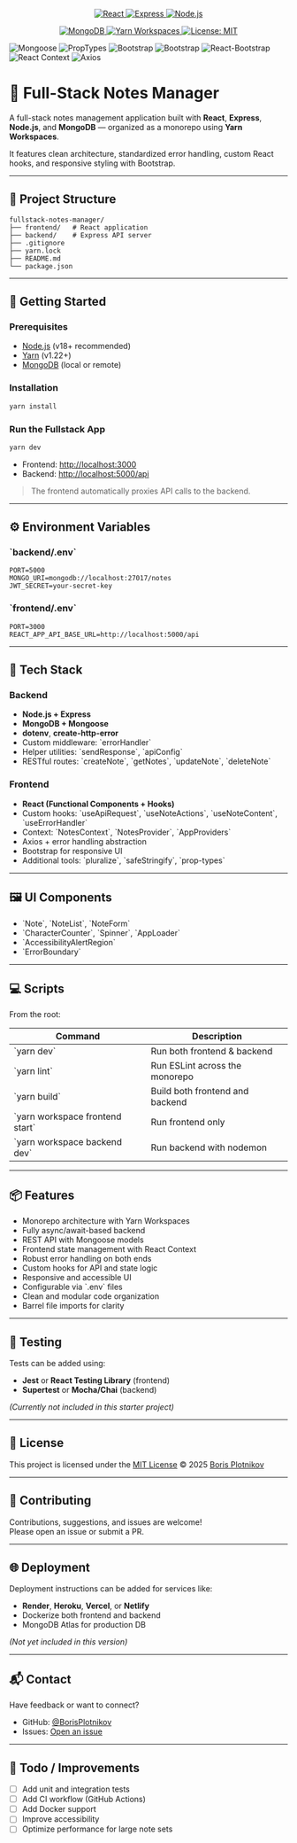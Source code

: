 <p align="center">
  <a href="https://reactjs.org/">
    <img src="https://img.shields.io/badge/React-18.2.0-61DAFB?logo=react" alt="React">
  </a>
  <a href="https://expressjs.com/">
    <img src="https://img.shields.io/badge/Express-4.18.2-grey?logo=express" alt="Express">
  </a>
  <a href="https://nodejs.org/">
    <img src="https://img.shields.io/badge/Node.js-18.17.0-339933?logo=node.js" alt="Node.js">
  </a>
</p>

<p align="center">
  <a href="https://mongodb.com/">
    <img src="https://img.shields.io/badge/MongoDB-6.0.0-4EA94B?logo=mongodb" alt="MongoDB">
  </a>
  <a href="https://classic.yarnpkg.com/">
    <img src="https://img.shields.io/badge/Yarn-Workspaces-2C8EBB?logo=yarn" alt="Yarn Workspaces">
  </a>
  <a href="LICENSE">
    <img src="https://img.shields.io/badge/License-MIT-yellow.svg" alt="License: MIT">
  </a>
</p>

![Mongoose](https://img.shields.io/badge/Mongoose-880000?style=for-the-badge&logo=mongoose&logoColor=white)
![PropTypes](https://img.shields.io/badge/PropTypes-✓-brightgreen)
![Bootstrap](https://img.shields.io/badge/Bootstrap-7952B3?style=for-the-badge&logo=bootstrap&logoColor=white)
![Bootstrap](https://img.shields.io/badge/Bootstrap-7952B3?style=for-the-badge&logo=bootstrap&logoColor=white)
![React-Bootstrap](https://img.shields.io/badge/React--Bootstrap-563D7C?style=for-the-badge&logo=react&logoColor=white)
![React Context](https://img.shields.io/badge/react--context-61DAFB?logo=react&logoColor=white)
![Axios](https://img.shields.io/badge/axios-000000?logo=axios&logoColor=white)




# 📝 Full-Stack Notes Manager

A full-stack notes management application built with **React**, **Express**, **Node.js**, and **MongoDB** — organized as a monorepo using **Yarn Workspaces**.

It features clean architecture, standardized error handling, custom React hooks, and responsive styling with Bootstrap.

---

## 📁 Project Structure

```
fullstack-notes-manager/
├── frontend/   # React application
├── backend/    # Express API server
├── .gitignore
├── yarn.lock
├── README.md
└── package.json
```

---

## 🚀 Getting Started

### Prerequisites

- [Node.js](https://nodejs.org/) (v18+ recommended)
- [Yarn](https://classic.yarnpkg.com/) (v1.22+)
- [MongoDB](https://www.mongodb.com/) (local or remote)

### Installation

```bash
yarn install
```

### Run the Fullstack App

```bash
yarn dev
```

- Frontend: [http://localhost:3000](http://localhost:3000)
- Backend: [http://localhost:5000/api](http://localhost:5000/api)

> The frontend automatically proxies API calls to the backend.

---

## ⚙️ Environment Variables

### \`backend/.env\`

```env
PORT=5000
MONGO_URI=mongodb://localhost:27017/notes
JWT_SECRET=your-secret-key
```

### \`frontend/.env\`

```env
PORT=3000
REACT_APP_API_BASE_URL=http://localhost:5000/api
```

---

## 🧠 Tech Stack

### Backend

- **Node.js + Express**
- **MongoDB + Mongoose**
- **dotenv**, **create-http-error**
- Custom middleware: \`errorHandler\`
- Helper utilities: \`sendResponse\`, \`apiConfig\`
- RESTful routes: \`createNote\`, \`getNotes\`, \`updateNote\`, \`deleteNote\`

### Frontend

- **React (Functional Components + Hooks)**
- Custom hooks: \`useApiRequest\`, \`useNoteActions\`, \`useNoteContent\`, \`useErrorHandler\`
- Context: \`NotesContext\`, \`NotesProvider\`, \`AppProviders\`
- Axios + error handling abstraction
- Bootstrap for responsive UI
- Additional tools: \`pluralize\`, \`safeStringify\`, \`prop-types\`

---

## 🖼️ UI Components

- \`Note\`, \`NoteList\`, \`NoteForm\`
- \`CharacterCounter\`, \`Spinner\`, \`AppLoader\`
- \`AccessibilityAlertRegion\`
- \`ErrorBoundary\`

---

## 💻 Scripts

From the root:

| Command                         | Description                         |
|----------------------------------|-------------------------------------|
| \`yarn dev\`                     | Run both frontend & backend         |
| \`yarn lint\`                    | Run ESLint across the monorepo      |
| \`yarn build\`                   | Build both frontend and backend     |
| \`yarn workspace frontend start\` | Run frontend only                   |
| \`yarn workspace backend dev\`    | Run backend with nodemon            |

---

## 📦 Features

- Monorepo architecture with Yarn Workspaces
- Fully async/await-based backend
- REST API with Mongoose models
- Frontend state management with React Context
- Robust error handling on both ends
- Custom hooks for API and state logic
- Responsive and accessible UI
- Configurable via \`.env\` files
- Clean and modular code organization
- Barrel file imports for clarity

---

## 🧪 Testing

Tests can be added using:

- **Jest** or **React Testing Library** (frontend)
- **Supertest** or **Mocha/Chai** (backend)

_(Currently not included in this starter project)_

---

## 📄 License

This project is licensed under the [MIT License](./LICENSE) © 2025 [Boris Plotnikov](https://github.com/BorisPlotnikov)

---

## 🤝 Contributing

Contributions, suggestions, and issues are welcome!  
Please open an issue or submit a PR.

---

## 🌐 Deployment

Deployment instructions can be added for services like:

- **Render**, **Heroku**, **Vercel**, or **Netlify**
- Dockerize both frontend and backend
- MongoDB Atlas for production DB

_(Not yet included in this version)_

---

## 📬 Contact

Have feedback or want to connect?

- GitHub: [@BorisPlotnikov](https://github.com/BorisPlotnikov)
- Issues: [Open an issue](https://github.com/BorisPlotnikov/fullstack-notes-manager/issues)

---

## 🧹 Todo / Improvements

- [ ] Add unit and integration tests
- [ ] Add CI workflow (GitHub Actions)
- [ ] Add Docker support
- [ ] Improve accessibility
- [ ] Optimize performance for large note sets

